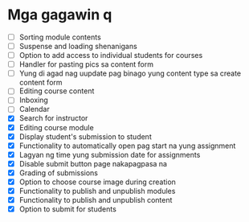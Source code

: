 # Mga gagawin q

- [ ] Sorting module contents
- [ ] Suspense and loading shenanigans
- [ ] Option to add access to individual students for courses
- [ ] Handler for pasting pics sa content form
- [ ] Yung di agad nag uupdate pag binago yung content type sa create content form
- [ ] Editing course content
- [ ] Inboxing
- [ ] Calendar
- [x] Search for instructor
- [x] Editing course module
- [x] Display student's submission to student
- [x] Functionality to automatically open pag start na yung assignment
- [x] Lagyan ng time yung submission date for assignments
- [x] Disable submit button page nakapagpasa na
- [x] Grading of submissions
- [x] Option to choose course image during creation
- [x] Functionality to publish and unpublish modules
- [x] Functionality to publish and unpublish content
- [x] Option to submit for students
